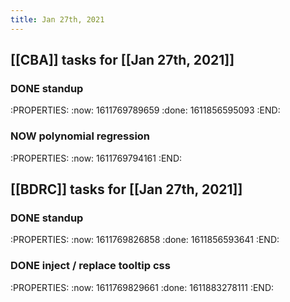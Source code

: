 ```yaml
---
title: Jan 27th, 2021
---
```


## [[CBA]] tasks for [[Jan 27th, 2021]]
### DONE standup
:PROPERTIES:
:now: 1611769789659
:done: 1611856595093
:END:
### NOW polynomial regression
:PROPERTIES:
:now: 1611769794161
:END:
## [[BDRC]] tasks for [[Jan 27th, 2021]]
### DONE standup
:PROPERTIES:
:now: 1611769826858
:done: 1611856593641
:END:
### DONE inject / replace tooltip css
:PROPERTIES:
:now: 1611769829661
:done: 1611883278111
:END:

